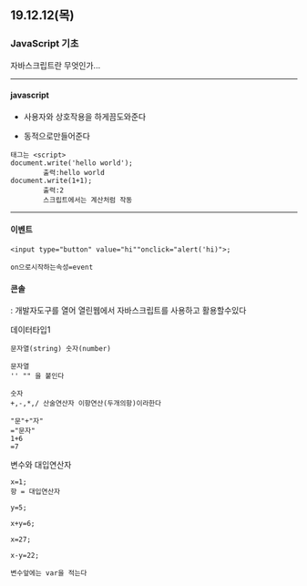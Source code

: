 ## 19.12.12(목)

### JavaScript 기초

자바스크립트란 무엇인가...

----------------------

#### javascript

+ 사용자와 상호작용을 하게끔도와준다

+ 동적으로만들어준다

~~~
태그는 <script>
document.write('hello world');
        출력:hello world
document.write(1+1);
        출력:2
        스크립트에서는 계산처럼 작동
~~~

----------------------------------

#### 이벤트
~~~
<input type="button" value="hi""onclick="alert('hi)">;

on으로시작하는속성=event
~~~

#### 콘솔

: 개발자도구를 열어 열린웹에서
자바스크립트를 사용하고 활용할수있다

데이터타입1
~~~
문자열(string) 숫자(number)

문자열
'' "" 을 붙인다

숫자
+,-,*,/ 산술연산자 이항연산(두개의항)이라한다

"문"+"자"
="문자"
1+6
=7
~~~

변수와 대입연산자

~~~
x=1; 
항 = 대입연산자

y=5;

x+y=6;

x=27;

x-y=22;

변수앞에는 var을 적는다
~~~

